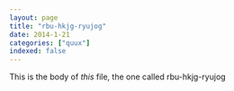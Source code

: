 ```yaml
---
layout: page
title: "rbu-hkjg-ryujog"
date: 2014-1-21
categories: ["quux"]
indexed: false
---
```

This is the body of _this_ file, the one called rbu-hkjg-ryujog
